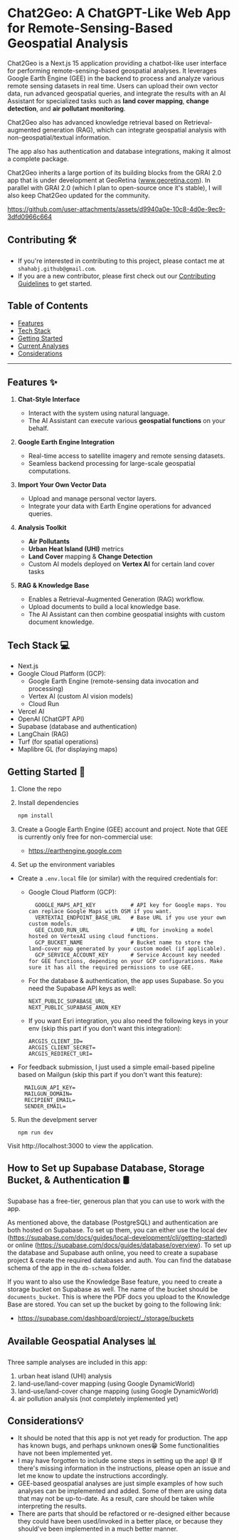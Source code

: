 # Chat2Geo: A ChatGPT-Like Web App for Remote-Sensing-Based Geospatial Analysis

Chat2Geo is a Next.js 15 application providing a chatbot-like user interface for performing remote-sensing-based geospatial analyses. It leverages Google Earth Engine (GEE) in the backend to process and analyze various remote sensing datasets in real time. Users can upload their own vector data, run advanced geospatial queries, and integrate the results with an AI Assistant for specialized tasks such as **land cover mapping**, **change detection**, and **air pollutant monitoring**. 

Chat2Geo also has advanced knowledge retrieval based on Retrieval-augmented generation (RAG), which can integrate geospatial analysis with non-geospatial/textual information. 

The app also has authentication and database integrations, making it almost a complete package. 

Chat2Geo inherits a large portion of its building blocks from the GRAI 2.0 app that is under development at GeoRetina (www.georetina.com). In parallel with GRAI 2.0 (which I plan to open-source once it's stable), I will also keep Chat2Geo updated for the community.


https://github.com/user-attachments/assets/d9940a0e-10c8-4d0e-9ec9-3dfd0966c664



## Contributing 🛠️

 - If you're interested in contributing to this project, please contact me at `shahabj.github@gmail.com`.
 - If you are a new contributor, please first check out our [Contributing Guidelines](./CONTRIBUTING.md) to get started.


## Table of Contents

- [Features](#features)
- [Tech Stack](#tech-stack)
- [Getting Started](#getting-started)
- [Current Analyses](#current-analyses)
- [Considerations](#considerations)

---

## Features ✨

1. **Chat-Style Interface**

   - Interact with the system using natural language.
   - The AI Assistant can execute various **geospatial functions** on your behalf.

2. **Google Earth Engine Integration**

   - Real-time access to satellite imagery and remote sensing datasets.
   - Seamless backend processing for large-scale geospatial computations.

3. **Import Your Own Vector Data**

   - Upload and manage personal vector layers.
   - Integrate your data with Earth Engine operations for advanced queries.

4. **Analysis Toolkit**

   - **Air Pollutants**
   - **Urban Heat Island (UHI)** metrics
   - **Land Cover** mapping & **Change Detection**
   - Custom AI models deployed on **Vertex AI** for certain land cover tasks

5. **RAG & Knowledge Base**
   - Enables a Retrieval-Augmented Generation (RAG) workflow.
   - Upload documents to build a local knowledge base.
   - The AI Assistant can then combine geospatial insights with custom document knowledge.


## Tech Stack 💻
- Next.js
- Google Cloud Platform (GCP):
   - Google Earth Engine (remote-sensing data invocation and processing)
   - Vertex AI (custom AI vision models)
   - Cloud Run
- Vercel AI
- OpenAI (ChatGPT API)
- Supabase (database and authentication)
- LangChain (RAG)
- Turf (for spatial operations)
- Maplibre GL (for displaying maps)

## Getting Started 🚀

1. Clone the repo

2. Install dependencies

   ```bash
   npm install
   ```

3. Create a Google Earth Engine (GEE) account and project. Note that GEE is currently only free for non-commercial use:
   - https://earthengine.google.com
   
5. Set up the environment variables

- Create a `.env.local` file (or similar) with the required credentials for:

  - Google Cloud Platform (GCP):
    ```
      GOOGLE_MAPS_API_KEY           # API key for Google maps. You can replace Google Maps with OSM if you want.
      VERTEXTAI_ENDPOINT_BASE_URL   # Base URL if you use your own custom models.
      GEE_CLOUD_RUN_URL             # URL for invoking a model hosted on VertexAI using cloud functions.
      GCP_BUCKET_NAME               # Bucket name to store the land-cover map generated by your custom model (if applicable).
      GCP_SERVICE_ACCOUNT_KEY       # Service Account key needed for GEE functions, depending on your GCP configurations. Make sure it has all the required permissions to use GEE.
    ```
  - For the database & authentication, the app uses Supabase. So you need the Supabase API keys as well:

        NEXT_PUBLIC_SUPABASE_URL
        NEXT_PUBLIC_SUPABASE_ANON_KEY

  - If you want Esri integration, you also need the following keys in your env (skip this part if you don't want this integration):

        ARCGIS_CLIENT_ID=
        ARCGIS_CLIENT_SECRET=
        ARCGIS_REDIRECT_URI=

- For feedback submission, I just used a simple email-based pipeline based on Mailgun (skip this part if you don't want this feature):

        MAILGUN_API_KEY=
        MAILGUN_DOMAIN=
        RECIPIENT_EMAIL=
        SENDER_EMAIL=

5. Run the develpment server

       npm run dev


Visit http://localhost:3000 to view the application.

## How to Set up Supabase Database, Storage Bucket, & Authentication 🛢️

Supabase has a free-tier, generous plan that you can use to work with the app.

As mentioned above, the database (PostgreSQL) and authentication are both hosted on Supabase. To set up them, you can either use the local dev (https://supabase.com/docs/guides/local-development/cli/getting-started) or online (https://supabase.com/docs/guides/database/overview).
To set up the database and Supabase auth online, you need to create a supabase project & create the required databases and auth. 
You can find the database schema of the app in the `db-schema` folder.

If you want to also use the Knowledge Base feature, you need to create a storage bucket on Supabase as well. The name of the bucket should be `documents_bucket`. This is where the PDF docs you upload to the Knowledge Base are stored. You can set up the bucket by going to the following link:
 - https://supabase.com/dashboard/project/_/storage/buckets

## Available Geospatial Analyses 📊

Three sample analyses are included in this app: 
   1. urban heat island (UHI) analysis
   2. land-use/land-cover mapping (using Google DynamicWorld)
   3. land-use/land-cover change mapping (using Google DynamicWorld)
   4. air pollution analysis (not completely implemented yet)


## Considerations💡

- It should be noted that this app is not yet ready for production. The app has known bugs, and perhaps unknown ones😁 Some functionalities have not been implemented yet.
- I may have forgotten to include some steps in setting up the app! 😅 If there's missing information in the instructions, please open an issue and let me know to update the instructions accordingly.
- GEE-based geospatial analyses are just simple examples of how such analyses can be implemented and added. Some of them are using data that may not be up-to-date. As a result, care should be taken while interpreting the results.
- There are parts that should be refactored or re-designed either because they could have been used/invoked in a better place, or because they should've been implemented in a much better manner.

